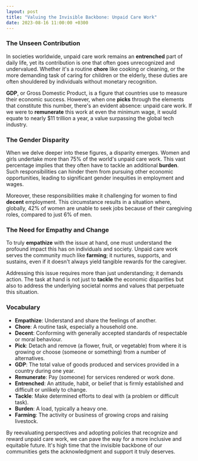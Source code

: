 ```yaml
---
layout: post
title: "Valuing the Invisible Backbone: Unpaid Care Work"
date: 2023-08-16 11:00:00 +0300
---
```


### The Unseen Contribution

In societies worldwide, unpaid care work remains an **entrenched** part of daily life, yet its contribution is one that often goes unrecognized and undervalued. Whether it's a routine **chore** like cooking or cleaning, or the more demanding task of caring for children or the elderly, these duties are often shouldered by individuals without monetary recognition.

**GDP**, or Gross Domestic Product, is a figure that countries use to measure their economic success. However, when one **picks** through the elements that constitute this number, there's an evident absence: unpaid care work. If we were to **remunerate** this work at even the minimum wage, it would equate to nearly $11 trillion a year, a value surpassing the global tech industry.

### The Gender Disparity

When we delve deeper into these figures, a disparity emerges. Women and girls undertake more than 75% of the world's unpaid care work. This vast percentage implies that they often have to tackle an additional **burden**. Such responsibilities can hinder them from pursuing other economic opportunities, leading to significant gender inequities in employment and wages.

Moreover, these responsibilities make it challenging for women to find **decent** employment. This circumstance results in a situation where, globally, 42% of women are unable to seek jobs because of their caregiving roles, compared to just 6% of men.

### The Need for Empathy and Change

To truly **empathize** with the issue at hand, one must understand the profound impact this has on individuals and society. Unpaid care work serves the community much like **farming**; it nurtures, supports, and sustains, even if it doesn't always yield tangible rewards for the caregiver.

Addressing this issue requires more than just understanding; it demands action. The task at hand is not just to **tackle** the economic disparities but also to address the underlying societal norms and values that perpetuate this situation.

### Vocabulary

- **Empathize**: Understand and share the feelings of another.
- **Chore**: A routine task, especially a household one.
- **Decent**: Conforming with generally accepted standards of respectable or moral behaviour.
- **Pick**: Detach and remove (a flower, fruit, or vegetable) from where it is growing or choose (someone or something) from a number of alternatives.
- **GDP**: The total value of goods produced and services provided in a country during one year.
- **Remunerate**: Pay (someone) for services rendered or work done.
- **Entrenched**: An attitude, habit, or belief that is firmly established and difficult or unlikely to change.
- **Tackle**: Make determined efforts to deal with (a problem or difficult task).
- **Burden**: A load, typically a heavy one.
- **Farming**: The activity or business of growing crops and raising livestock.

By reevaluating perspectives and adopting policies that recognize and reward unpaid care work, we can pave the way for a more inclusive and equitable future. It's high time that the invisible backbone of our communities gets the acknowledgment and support it truly deserves.